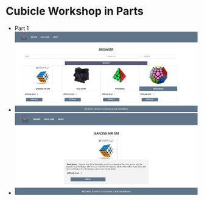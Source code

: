 # Cubicle Workshop in Parts
* Part 1
* ![Screenshot](screenshot1.jpg)
* ![Screenshot](screenshot.jpg)
